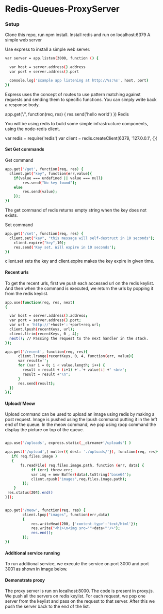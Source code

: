 # Redis-Queues-ProxyServer

### Setup

Clone this repo, run npm install.
Install redis and run on localhost:6379
A simple web server

Use express to install a simple web server.
```sh
var server = app.listen(3000, function () {

  var host = server.address().address
  var port = server.address().port

  console.log('Example app listening at http://%s:%s', host, port)
})
```
Express uses the concept of routes to use pattern matching against requests and sending them to specific functions. You can simply write back a response body.

app.get('/', function(req, res) {
  res.send('hello world')
})
Redis

You will be using redis to build some simple infrastructure components, using the node-redis client.

var redis = require('redis')
var client = redis.createClient(6379, '127.0.0.1', {})

#### Set Get commands

Get command 
```sh
app.get('/get', function(req, res) {
  client.get("key", function(err,value){
  	if(value === undefined || value === null)
  		res.send("No key found");
  	else
  		res.send(value);
	});
})
```
The get command of redis returns empty string when the key does not exists.

Set command
```sh
app.get('/set', function(req, res) {
  client.set("key", "this message will self-destruct in 10 seconds");
  	client.expire("key",10);
  	res.send('Key set. Will expire in 10 seconds');
})
```
client.set sets the key and client.expire makes the key expire in given time.

#### Recent urls

To get the recent urls, first we push each accessed url on the redis keylist. And then when the command is executed, we return the urls by popping it from the redis keylist.

```sh
app.use(function(req, res, next) 
{

  var host = server.address().address;
  var port = server.address().port;
  var url = 'http://'+host+':'+port+req.url;
  client.lpush(recentKeys, url);
  client.ltrim(recentKeys, 0 , 4);
  next(); // Passing the request to the next handler in the stack.
});

app.get('/recent', function(req, res){
      client.lrange(recentKeys, 0, 4, function(err, value){
      var result='';
      for (var i = 0; i < value.length; i++) {
        result = result + (i+1) +'.'+ value[i] +" <br>";
        result = result +"\n";
      }
      res.send(result);
  })
});
```

#### Upload/ Meow
Upload command can be used to upload an image using redis by making a post request. Image is pushed using the lpush command putting it in the left end of the queue. In the meow command, we pop using rpop command the display the picture on top of the queue.
```sh

app.use('/uploads', express.static(__dirname+'/uploads') )

app.post('/upload',[ multer({ dest: './uploads/'}), function(req, res){
   if( req.files.image )
   {
	   fs.readFile( req.files.image.path, function (err, data) {
	  		if (err) throw err;
	  		var img = new Buffer(data).toString('base64');
	  		client.rpush("images",req.files.image.path);
 		});
	}
 res.status(204).end()
}]);


app.get('/meow', function(req, res) {
		client.lpop("images", function(err,data)
		{
			res.writeHead(200, {'content-type':'text/html'});
			res.write("<h1>\n<img src='"+data+"'/>");
			res.end();
		});
})
```

#### Additional service running

To run additional service, we execute the service on port 3000 and port 3001 as shown in image below.

#### Demonstrate proxy

The proxy server is run on localhost:8000. The code is present in proxy.js. We push all the servers on redis keylist. For each request, we pop one server from the keylist and pass on the request to that server. After this we push the server back to the end of the list.

